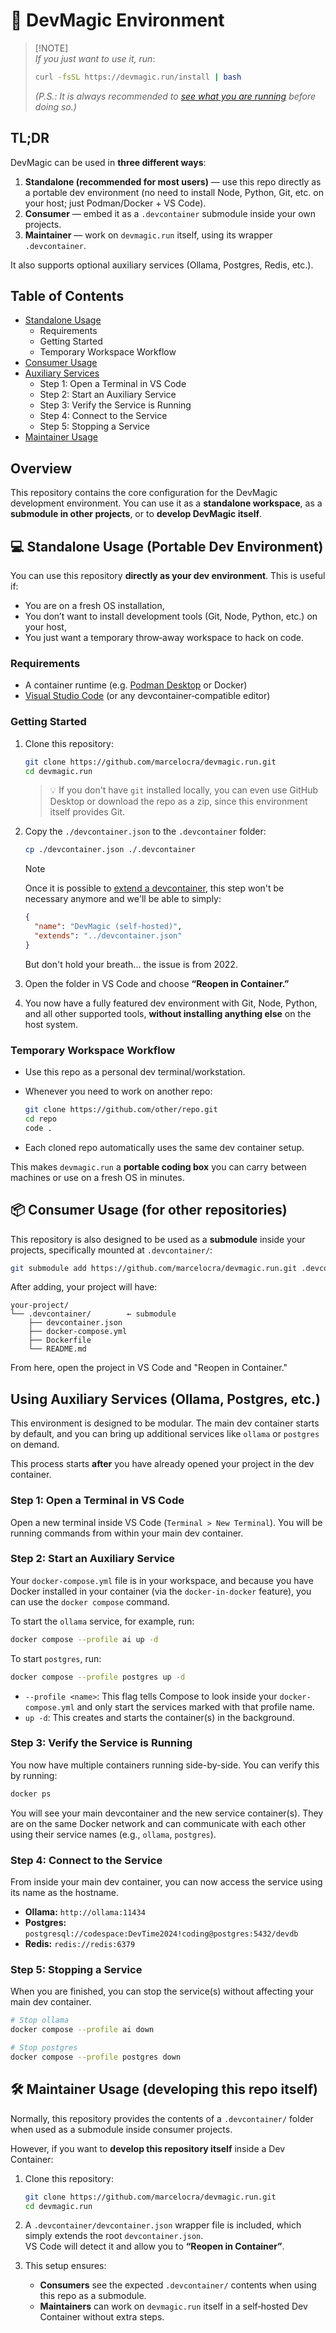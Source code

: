# 🚀 DevMagic Environment

> [!NOTE]\
> _If you just want to use it, run_:
>
> ```sh
> curl -fsSL https://devmagic.run/install | bash
> ```
>
> _(P.S.: It is always recommended to [see what you are running](https://devmagic.run/install) before doing so.)_

## TL;DR

DevMagic can be used in **three different ways**:

1. **Standalone (recommended for most users)** — use this repo directly as a portable dev environment (no need to install Node, Python, Git, etc. on your host; just Podman/Docker + VS Code).
2. **Consumer** — embed it as a `.devcontainer` submodule inside your own projects.
3. **Maintainer** — work on `devmagic.run` itself, using its wrapper `.devcontainer`.

It also supports optional auxiliary services (Ollama, Postgres, Redis, etc.).

## Table of Contents

- [Standalone Usage](#standalone)
  - Requirements
  - Getting Started
  - Temporary Workspace Workflow
- [Consumer Usage](#consumer)
- [Auxiliary Services](#aux)
  - Step 1: Open a Terminal in VS Code
  - Step 2: Start an Auxiliary Service
  - Step 3: Verify the Service is Running
  - Step 4: Connect to the Service
  - Step 5: Stopping a Service
- [Maintainer Usage](#maintainer)

## Overview

This repository contains the core configuration for the DevMagic development environment.
You can use it as a **standalone workspace**, as a **submodule in other projects**, or to
**develop DevMagic itself**.

## 💻 Standalone Usage (Portable Dev Environment) <a id="standalone"></a>

You can use this repository **directly as your dev environment**. This is useful if:

- You are on a fresh OS installation,
- You don’t want to install development tools (Git, Node, Python, etc.) on your host,
- You just want a temporary throw‑away workspace to hack on code.

### Requirements

- A container runtime (e.g. [Podman Desktop](https://podman-desktop.io) or Docker)
- [Visual Studio Code](https://code.visualstudio.com/) (or any devcontainer‑compatible editor)

### Getting Started

1. Clone this repository:

   ```bash
   git clone https://github.com/marcelocra/devmagic.run.git
   cd devmagic.run
   ```

   > 💡 If you don't have `git` installed locally, you can even use GitHub Desktop
   > or download the repo as a zip, since this environment itself provides Git.

2. Copy the `./devcontainer.json` to the `.devcontainer` folder:

   ```bash
   cp ./devcontainer.json ./.devcontainer
   ```

   > [!NOTE]
   > Once it is possible to [extend a devcontainer](https://github.com/devcontainers/spec/issues/22), this step won't be necessary anymore and we'll be able to simply:
   >
   > ```json
   > {
   >   "name": "DevMagic (self-hosted)",
   >   "extends": "../devcontainer.json"
   > }
   > ```
   >
   > But don't hold your breath... the issue is from 2022.

3. Open the folder in VS Code and choose **“Reopen in Container.”**

4. You now have a fully featured dev environment with Git, Node, Python,
   and all other supported tools, **without installing anything else** on the host system.

### Temporary Workspace Workflow

- Use this repo as a personal dev terminal/workstation.
- Whenever you need to work on another repo:

  ```bash
  git clone https://github.com/other/repo.git
  cd repo
  code .
  ```

- Each cloned repo automatically uses the same dev container setup.

This makes `devmagic.run` a **portable coding box** you can carry
between machines or use on a fresh OS in minutes.

## 📦 Consumer Usage (for other repositories) <a id="consumer"></a>

This repository is also designed to be used as a **submodule** inside your projects, specifically mounted at `.devcontainer/`:

```bash
git submodule add https://github.com/marcelocra/devmagic.run.git .devcontainer
```

After adding, your project will have:

```
your-project/
└── .devcontainer/        ← submodule
    ├── devcontainer.json
    ├── docker-compose.yml
    ├── Dockerfile
    └── README.md
```

From here, open the project in VS Code and "Reopen in Container."

## Using Auxiliary Services (Ollama, Postgres, etc.) <a id="aux"></a>

This environment is designed to be modular. The main dev container starts by default, and you can bring up additional services like `ollama` or `postgres` on demand.

This process starts **after** you have already opened your project in the dev container.

### Step 1: Open a Terminal in VS Code

Open a new terminal inside VS Code (`Terminal > New Terminal`). You will be running commands from within your main dev container.

### Step 2: Start an Auxiliary Service

Your `docker-compose.yml` file is in your workspace, and because you have Docker installed in your container (via the `docker-in-docker` feature), you can use the `docker compose` command.

To start the `ollama` service, for example, run:

```bash
docker compose --profile ai up -d
```

To start `postgres`, run:

```bash
docker compose --profile postgres up -d
```

- `--profile <name>`: This flag tells Compose to look inside your `docker-compose.yml` and only start the services marked with that profile name.
- `up -d`: This creates and starts the container(s) in the background.

### Step 3: Verify the Service is Running

You now have multiple containers running side-by-side. You can verify this by running:

```bash
docker ps
```

You will see your main devcontainer and the new service container(s). They are on the same Docker network and can communicate with each other using their service names (e.g., `ollama`, `postgres`).

### Step 4: Connect to the Service

From inside your main dev container, you can now access the service using its name as the hostname.

- **Ollama:** `http://ollama:11434`
- **Postgres:** `postgresql://codespace:DevTime2024!coding@postgres:5432/devdb`
- **Redis:** `redis://redis:6379`

### Step 5: Stopping a Service

When you are finished, you can stop the service(s) without affecting your main dev container.

```bash
# Stop ollama
docker compose --profile ai down

# Stop postgres
docker compose --profile postgres down
```

## 🛠️ Maintainer Usage (developing this repo itself) <a id="maintainer"></a>

Normally, this repository provides the contents of a `.devcontainer/` folder when used as a submodule inside consumer projects.

However, if you want to **develop this repository itself** inside a Dev Container:

1. Clone this repository:

   ```bash
   git clone https://github.com/marcelocra/devmagic.run.git
   cd devmagic.run
   ```

2. A `.devcontainer/devcontainer.json` wrapper file is included, which simply extends the root `devcontainer.json`.  
   VS Code will detect it and allow you to **“Reopen in Container”**.

3. This setup ensures:
   - **Consumers** see the expected `.devcontainer/` contents when using this repo as a submodule.
   - **Maintainers** can work on `devmagic.run` itself in a self‑hosted Dev Container without extra steps.
